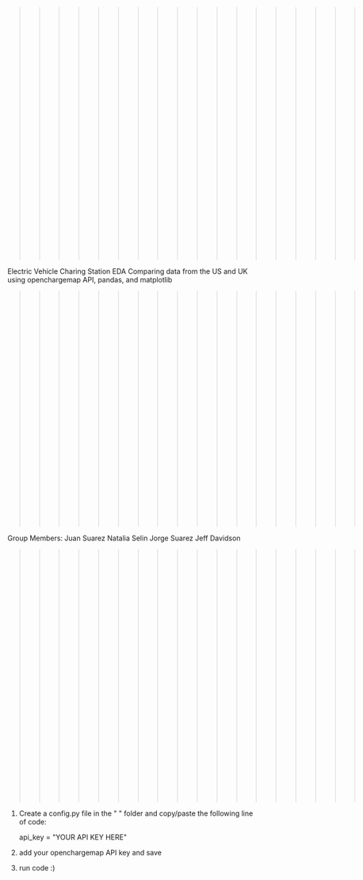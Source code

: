 >>>>>>>>>>>>>>>>>>>>>>  Overview  >>>>>>>>>>>>>>>>>>>>>>

Electric Vehicle Charing Station EDA
Comparing data from the US and UK using openchargemap API, pandas, and matplotlib

>>>>>>>>>>>>>>>>>>>>>>>>>>>>>>>>>>>>>>>>>>>>>>>>>>>>>>>>

>>>>>>>>>>>>>>>>>>>>>>>  Group 8  >>>>>>>>>>>>>>>>>>>>>>

Group Members:
Juan Suarez
Natalia Selin
Jorge Suarez
Jeff Davidson

>>>>>>>>>>>>>>>>>>>>>>>  Instructions  >>>>>>>>>>>>>>>>>>

1. Create a config.py file in the " " folder and copy/paste the following line of code:

    api_key = "YOUR API KEY HERE"

2. add your openchargemap API key and save
3. run code :)

>>>>>>>>>>>>>>>>>>>>>>>>>>>>>>>>>>>>>>>>>>>>>>>>>>>>>>>>
